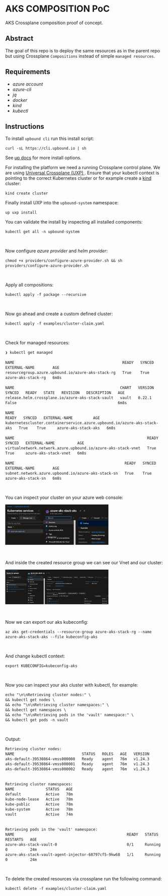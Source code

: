 # AKS COMPOSITION PoC

AKS Crossplane composition proof of concept.


## Abstract
The goal of this repo is to deploy the same resources as in the parent repo but using Crossplane `Compositions` instead of simple `managed resources`.

## Requirements
- *azure account*
- *azure-cli*
- *jq*
- *docker*
- *kind*
- *kubectl*

## Instructions
To install `upbound cli` run this install script:  
```console
curl -sL https://cli.upbound.io | sh
```

See [up docs](https://docs.upbound.io/cli/) for more install options.
<br/>

For installing the platform we need a running Crossplane control plane. We are
using [Universal Crossplane (UXP)
](https://github.com/upbound/universal-crossplane). Ensure that your kubectl
context is pointing to the correct Kubernetes cluster or for example create a
[kind](https://kind.sigs.k8s.io) cluster:

```console
kind create cluster
```

Finally install UXP into the `upbound-system` namespace:

```console
up uxp install
```

You can validate the install by inspecting all installed components:

```console
kubectl get all -n upbound-system
```

<br/>


Now configure *azure provider* and *helm provider*:  
```console
chmod +x providers/configure-azure-provider.sh && sh providers/configure-azure-provider.sh
```

<br/>

Apply all compositions:  
```console
kubectl apply -f package --recursive 
```

<br/>


Now go ahead and create a custom defined cluster:  
```console
kubectl apply -f examples/cluster-claim.yaml
```

<br/>

Check for managed resources:  
```console
❯ kubectl get managed

NAME                                                READY   SYNCED   EXTERNAL-NAME        AGE
resourcegroup.azure.upbound.io/azure-aks-stack-rg   True    True     azure-aks-stack-rg   6m8s

NAME                                               CHART   VERSION   SYNCED   READY   STATE   REVISION   DESCRIPTION   AGE
release.helm.crossplane.io/azure-aks-stack-vault   vault   0.22.1    False                                             6m8s

NAME                                                                      READY   SYNCED   EXTERNAL-NAME         AGE
kubernetescluster.containerservice.azure.upbound.io/azure-aks-stack-aks   True    True     azure-aks-stack-aks   6m8s

NAME                                                           READY   SYNCED   EXTERNAL-NAME          AGE
virtualnetwork.network.azure.upbound.io/azure-aks-stack-vnet   True    True     azure-aks-stack-vnet   6m8s

NAME                                                 READY   SYNCED   EXTERNAL-NAME        AGE
subnet.network.azure.upbound.io/azure-aks-stack-sn   True    True     azure-aks-stack-sn   6m8s
```

<br/>

You can inspect your cluster on your azure web console:  
<div style="width: 65%; height: 65%">

  ![](images/aks.png)
  
</div>
<br/>

And inside the created resource group we can see our Vnet and our cluster:  
<div style="width: 65%; height: 65%">

  ![](images/rc.png)
  
</div>
<br/>




Now we can export our aks kubeconfig:  
```console
az aks get-credentials --resource-group azure-aks-stack-rg --name azure-aks-stack-aks --file kubeconfig-aks
```

<br/>

And change kubectl context:  
```console
export KUBECONFIG=kubeconfig-aks
```

<br/>

Now you can inspect your aks cluster with kubectl, for example:  
```console
echo "\n\nRetrieving cluster nodes:" \
&& kubectl get nodes \
&& echo "\n\nRetrieving cluster namespaces:" \
&& kubectl get namespaces \
&& echo "\n\nRetrieving pods in the 'vault' namespace:" \
&& kubectl get pods -n vault
```

<br/>

Output:  
```console
Retrieving cluster nodes:
NAME                              STATUS   ROLES   AGE   VERSION
aks-default-39530864-vmss000000   Ready    agent   76m   v1.24.3
aks-default-39530864-vmss000001   Ready    agent   76m   v1.24.3
aks-default-39530864-vmss000002   Ready    agent   76m   v1.24.3


Retrieving cluster namespaces:
NAME              STATUS   AGE
default           Active   78m
kube-node-lease   Active   78m
kube-public       Active   78m
kube-system       Active   78m
vault             Active   74m


Retrieving pods in the 'vault' namespace:
NAME                                                  READY   STATUS    RESTARTS   AGE
azure-aks-stack-vault-0                               0/1     Running   0          24m
azure-aks-stack-vault-agent-injector-68797cf5-9kw68   1/1     Running   0          24m
```

<br/>

To delete the created resources via crossplane run the following command:  
```console
kubectl delete -f examples/cluster-claim.yaml
```

<br/>









